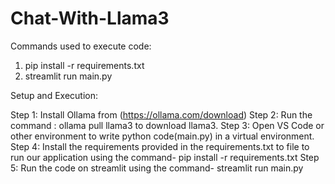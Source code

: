# Chat-With-Llama3

Commands used to execute code:
1. pip install -r requirements.txt
2. streamlit run main.py




Setup and Execution:

Step 1: Install Ollama from (https://ollama.com/download)
Step 2: Run the command :  ollama pull llama3
        to download llama3.
Step 3: Open VS Code or other environment to write python code(main.py) in a virtual environment.
Step 4: Install the requirements provided in the requirements.txt to file to run our application using the command- pip install -r requirements.txt
Step 5: Run the code on streamlit using the command- streamlit run main.py
